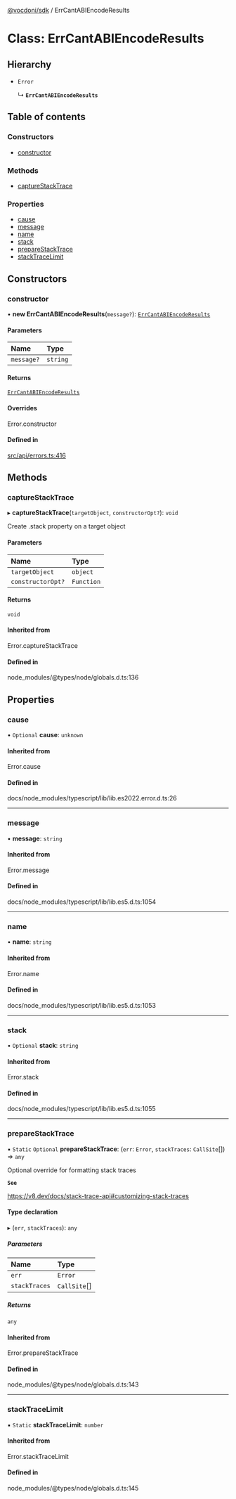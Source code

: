 [@vocdoni/sdk](/sdk) / ErrCantABIEncodeResults

# Class: ErrCantABIEncodeResults

## Hierarchy

- `Error`

  ↳ **`ErrCantABIEncodeResults`**

## Table of contents

### Constructors

- [constructor](ErrCantABIEncodeResults#constructor)

### Methods

- [captureStackTrace](ErrCantABIEncodeResults#capturestacktrace)

### Properties

- [cause](ErrCantABIEncodeResults#cause)
- [message](ErrCantABIEncodeResults#message)
- [name](ErrCantABIEncodeResults#name)
- [stack](ErrCantABIEncodeResults#stack)
- [prepareStackTrace](ErrCantABIEncodeResults#preparestacktrace)
- [stackTraceLimit](ErrCantABIEncodeResults#stacktracelimit)

## Constructors

### constructor

• **new ErrCantABIEncodeResults**(`message?`): [`ErrCantABIEncodeResults`](ErrCantABIEncodeResults)

#### Parameters

| Name | Type |
| :------ | :------ |
| `message?` | `string` |

#### Returns

[`ErrCantABIEncodeResults`](ErrCantABIEncodeResults)

#### Overrides

Error.constructor

#### Defined in

[src/api/errors.ts:416](https://github.com/vocdoni/vocdoni-sdk/blob/179c92b4cecfec787d968dc02b519f64ee15c5d3/src/api/errors.ts#L416)

## Methods

### captureStackTrace

▸ **captureStackTrace**(`targetObject`, `constructorOpt?`): `void`

Create .stack property on a target object

#### Parameters

| Name | Type |
| :------ | :------ |
| `targetObject` | `object` |
| `constructorOpt?` | `Function` |

#### Returns

`void`

#### Inherited from

Error.captureStackTrace

#### Defined in

node_modules/@types/node/globals.d.ts:136

## Properties

### cause

• `Optional` **cause**: `unknown`

#### Inherited from

Error.cause

#### Defined in

docs/node_modules/typescript/lib/lib.es2022.error.d.ts:26

___

### message

• **message**: `string`

#### Inherited from

Error.message

#### Defined in

docs/node_modules/typescript/lib/lib.es5.d.ts:1054

___

### name

• **name**: `string`

#### Inherited from

Error.name

#### Defined in

docs/node_modules/typescript/lib/lib.es5.d.ts:1053

___

### stack

• `Optional` **stack**: `string`

#### Inherited from

Error.stack

#### Defined in

docs/node_modules/typescript/lib/lib.es5.d.ts:1055

___

### prepareStackTrace

▪ `Static` `Optional` **prepareStackTrace**: (`err`: `Error`, `stackTraces`: `CallSite`[]) => `any`

Optional override for formatting stack traces

**`See`**

https://v8.dev/docs/stack-trace-api#customizing-stack-traces

#### Type declaration

▸ (`err`, `stackTraces`): `any`

##### Parameters

| Name | Type |
| :------ | :------ |
| `err` | `Error` |
| `stackTraces` | `CallSite`[] |

##### Returns

`any`

#### Inherited from

Error.prepareStackTrace

#### Defined in

node_modules/@types/node/globals.d.ts:143

___

### stackTraceLimit

▪ `Static` **stackTraceLimit**: `number`

#### Inherited from

Error.stackTraceLimit

#### Defined in

node_modules/@types/node/globals.d.ts:145
